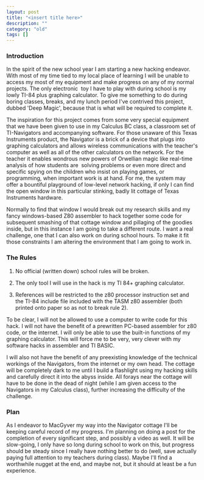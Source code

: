 ```yaml
---
layout: post
title: "<insert title here>"
description: ""
category: "old"
tags: []
---
```



### Introduction


In the spirit of the new school year I am starting a new hacking endeavor. With most of my time tied to my local place of learning I will be unable to access my most of my equipment and make progress on any of my normal projects. The only electronic  toy I have to play with during school is my lowly TI-84 plus graphing calculator. To give me something to do during boring classes, breaks, and my lunch period I've contrived this project, dubbed 'Deep Magic', because that is what will be required to complete it.

The inspiration for this project comes from some very special equipment that we have been given to use in my Calculus BC class, a classroom set of TI-Navigators and accompanying software. For those unaware of this Texas Instruments product, the Navigator is a brick of a device that plugs into graphing calculators and allows wireless communications with the teacher's computer as well as all of the other calculators on the network. For the teacher it enables wondrous new powers of Orwellian magic like real-time analysis of how students are  solving problems or even more direct and specific spying on the children who insist on playing games, or programming, when important work is at hand. For me, the system may offer a bountiful playground of low-level network hacking, if only I can find the open window in this particular stinking, badly lit cottage of Texas Instruments hardware.

Normally to find that window I would break out my research skills and my fancy windows-based Z80 assembler to hack together some code for subsequent smashing of that cottage window and pillaging of the goodies inside, but in this instance I am going to take a different route. I want a real challenge, one that I can also work on during school hours. To make it fit those constraints I am altering the environment that I am going to work in.


### The Rules


1. No official (written down) school rules will be broken.

2. The only tool I will use in the hack is my TI 84+ graphing calculator.

3. References will be restricted to the z80 processor instruction set and the TI-84 include file included with the TASM z80 assembler (both printed onto paper so as not to break rule 2).

To be clear, I will not be allowed to use a computer to write code for this hack. I will not have the benefit of a prewritten PC-based assembler for z80 code, or the internet. I will only be able to use the built-in functions of my graphing calculator. This will force me to be very, very clever with my software hacks in assembler and TI BASIC.

I will also not have the benefit of any preexisting knowledge of the technical workings of the Navigators, from the internet or my own head. The cottage will be completely dark to me until I build a flashlight using my hacking skills and carefully direct it into the abyss inside. All forays near the cottage will have to be done in the dead of night (while I am given access to the Navigators in my Calculus class), further increasing the difficulty of the challenge.


### Plan


As I endeavor to MacGyver my way into the Navigator cottage I'll be keeping careful record of my progress. I'm planning on doing a post for the completion of every significant step, and possibly a video as well. It will be slow-going, I only have so long during school to work on this, but progress should be steady since I really have nothing better to do (well, save actually paying full attention to my teachers during class). Maybe I'll find a worthwhile nugget at the end, and maybe not, but it should at least be a fun experience.
